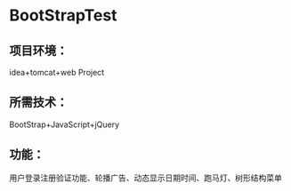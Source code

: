 # BootStrapTest
## 项目环境：
 idea+tomcat+web Project
## 所需技术：
 BootStrap+JavaScript+jQuery
## 功能：
 用户登录注册验证功能、轮播广告、动态显示日期时间、跑马灯、树形结构菜单
